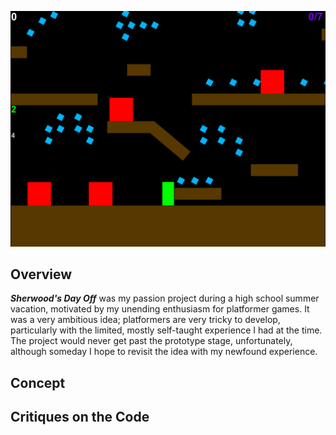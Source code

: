 ![splash](/PagesAssets/splash.png)

## Overview

***Sherwood's Day Off*** was my passion project during a high school summer vacation, motivated by my unending enthusiasm for platformer games. It was a very ambitious idea; platformers are very tricky to develop, particularly with the limited, mostly self-taught experience I had at the time. The project would never get past the prototype stage, unfortunately, although someday I hope to revisit the idea with my newfound experience. 

## Concept



## Critiques on the Code
